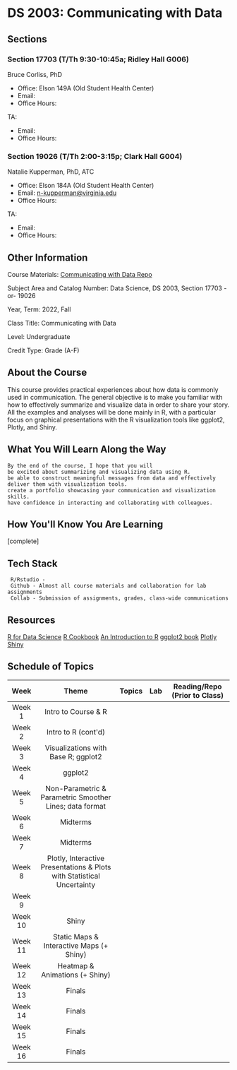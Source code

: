 # DS 2003: Communicating with Data

## Sections

### Section 17703 (T/Th 9:30-10:45a; Ridley Hall G006)
Bruce Corliss, PhD
* Office: Elson 149A (Old Student Health Center)
* Email:
* Office Hours:

TA:
* Email:
* Office Hours:

### Section 19026 (T/Th 2:00-3:15p; Clark Hall G004)
Natalie Kupperman, PhD, ATC
* Office: Elson 184A (Old Student Health Center)
* Email: n-kupperman@virginia.edu
* Office Hours:

TA:
* Email: 
* Office Hours: 

## Other Information

Course Materials: [Communicating with Data Repo](github.com/UVADS)

Subject Area and Catalog Number: Data Science, DS 2003, Section 17703 -or- 19026

Year, Term: 2022, Fall

Class Title: Communicating with Data

Level: Undergraduate

Credit Type: Grade (A-F)

## About the Course

This course provides practical experiences about how data is commonly used in communication. The general objective is to make you familiar with how to effectively summarize and visualize data in order to share your story. All the examples and analyses will be done mainly in R, with a particular focus on graphical presentations with the R visualization tools like ggplot2, Plotly, and Shiny.

## What You Will Learn Along the Way

    By the end of the course, I hope that you will
    be excited about summarizing and visualizing data using R.
    be able to construct meaningful messages from data and effectively deliver them with visualization tools.
    create a portfolio showcasing your communication and visualization skills.
    have confidence in interacting and collaborating with colleagues.

## How You'll Know You Are Learning
[complete]

## Tech Stack
     R/Rstudio -
     Github - Almost all course materials and collaboration for lab assignments
     Collab - Submission of assignments, grades, class-wide communications

## Resources

[R for Data Science](https://r4ds.had.co.nz)
[R Cookbook](http://www.cookbook-r.com)
[An Introduction to R](https://cran.r-project.org/doc/manuals/R-intro.pdf)
[ggplot2 book](https://ggplot2-book.org/index.html)
[Plotly](https://plotly.com/r/)
[Shiny](https://shiny.rstudio.com)

## Schedule of Topics
| Week 	| Theme 	| Topics 	| Lab 	| Reading/Repo (Prior to Class) 	|
|:---:	|:---:	|:---:	|:---:	|:---:	|
| Week 1 	| Intro to Course & R 	| 	| 	|    	|
| Week 2 	|  Intro to R (cont'd) 	|  	| 	|       | 
| Week 3 	| Visualizations with Base R; ggplot2	|  	|  	|  	|
| Week 4 	| ggplot2	|  | |	|
| Week 5 | Non-Parametric & Parametric Smoother Lines; data format| 	||| 
| Week 6	| Midterms| || |
| Week 7 | Midterms	| | | |
| Week 8| Plotly, Interactive Presentations & Plots with Statistical Uncertainty| | | 
| Week 9 | 	|  | 	| |
| Week 10 |Shiny	| 	| 	| 	|
| Week 11 | Static Maps & Interactive Maps (+ Shiny) 	|  	|	| 	|
| Week 12 | Heatmap & Animations (+ Shiny)|	| |   |
| Week 13 |Finals	| 	| 	| |
|  Week 14 | Finals| 	|	| 	|
| Week 15 | Finals |  	|	|  	|
| Week 16 | Finals	| 	| 	| 	|  	
